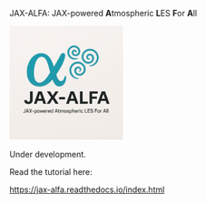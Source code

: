 JAX-ALFA: JAX-powered **A**tmospheric **L**ES **F**or **A**ll

<img src="logo.png" width="200" alt="Logo">

Under development. 

Read the tutorial here:

https://jax-alfa.readthedocs.io/index.html
